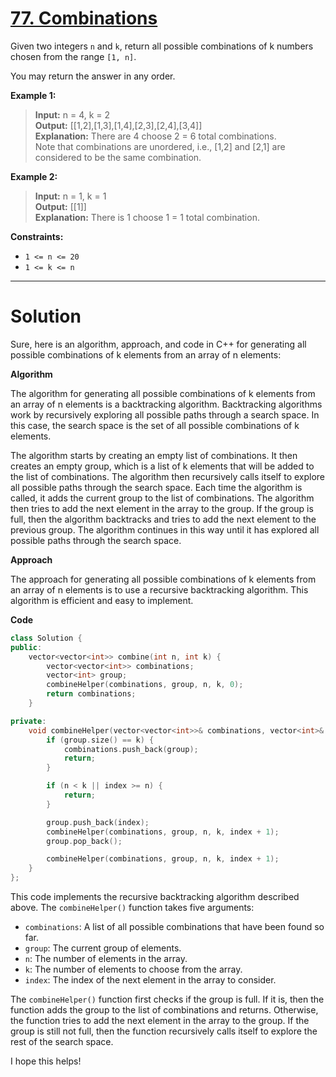 # [77. Combinations](https://leetcode.com/problems/combinations/)

Given two integers `n` and `k`, return all possible combinations of k numbers chosen from the range `[1, n]`.

You may return the answer in any order.

**Example 1:**

>**Input:** n = 4, k = 2<br>
**Output:** [[1,2],[1,3],[1,4],[2,3],[2,4],[3,4]]<br>
**Explanation:** There are 4 choose 2 = 6 total combinations.<br>
Note that combinations are unordered, i.e., [1,2] and [2,1] are considered to be the same combination.

**Example 2:**

>**Input:** n = 1, k = 1<br>
**Output:** [[1]]<br>
**Explanation:** There is 1 choose 1 = 1 total combination.
 

**Constraints:**

- `1 <= n <= 20`
- `1 <= k <= n`
---
# Solution
Sure, here is an algorithm, approach, and code in C++ for generating all possible combinations of k elements from an array of n elements:

**Algorithm**

The algorithm for generating all possible combinations of k elements from an array of n elements is a backtracking algorithm. Backtracking algorithms work by recursively exploring all possible paths through a search space. In this case, the search space is the set of all possible combinations of k elements.

The algorithm starts by creating an empty list of combinations. It then creates an empty group, which is a list of k elements that will be added to the list of combinations. The algorithm then recursively calls itself to explore all possible paths through the search space. Each time the algorithm is called, it adds the current group to the list of combinations. The algorithm then tries to add the next element in the array to the group. If the group is full, then the algorithm backtracks and tries to add the next element to the previous group. The algorithm continues in this way until it has explored all possible paths through the search space.

**Approach**

The approach for generating all possible combinations of k elements from an array of n elements is to use a recursive backtracking algorithm. This algorithm is efficient and easy to implement.

**Code**

```c++
class Solution {
public:
    vector<vector<int>> combine(int n, int k) {
        vector<vector<int>> combinations;
        vector<int> group;
        combineHelper(combinations, group, n, k, 0);
        return combinations;
    }

private:
    void combineHelper(vector<vector<int>>& combinations, vector<int>& group, int n, int k, int index) {
        if (group.size() == k) {
            combinations.push_back(group);
            return;
        }

        if (n < k || index >= n) {
            return;
        }

        group.push_back(index);
        combineHelper(combinations, group, n, k, index + 1);
        group.pop_back();

        combineHelper(combinations, group, n, k, index + 1);
    }
};
```

This code implements the recursive backtracking algorithm described above. The `combineHelper()` function takes five arguments:

* `combinations`: A list of all possible combinations that have been found so far.
* `group`: The current group of elements.
* `n`: The number of elements in the array.
* `k`: The number of elements to choose from the array.
* `index`: The index of the next element in the array to consider.

The `combineHelper()` function first checks if the group is full. If it is, then the function adds the group to the list of combinations and returns. Otherwise, the function tries to add the next element in the array to the group. If the group is still not full, then the function recursively calls itself to explore the rest of the search space.

I hope this helps!
